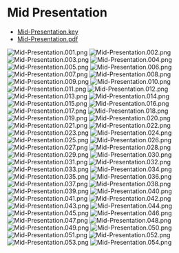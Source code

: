 # Mid Presentation* [Mid-Presentation.key](Mid-Presentation.key)* [Mid-Presentation.pdf](Mid-Presentation.pdf)![Mid-Presentation.001.png](Mid-Presentation.001.png)![Mid-Presentation.002.png](Mid-Presentation.002.png)![Mid-Presentation.003.png](Mid-Presentation.003.png)![Mid-Presentation.004.png](Mid-Presentation.004.png)![Mid-Presentation.005.png](Mid-Presentation.005.png)![Mid-Presentation.006.png](Mid-Presentation.006.png)![Mid-Presentation.007.png](Mid-Presentation.007.png)![Mid-Presentation.008.png](Mid-Presentation.008.png)![Mid-Presentation.009.png](Mid-Presentation.009.png)![Mid-Presentation.010.png](Mid-Presentation.010.png)![Mid-Presentation.011.png](Mid-Presentation.011.png)![Mid-Presentation.012.png](Mid-Presentation.012.png)![Mid-Presentation.013.png](Mid-Presentation.013.png)![Mid-Presentation.014.png](Mid-Presentation.014.png)![Mid-Presentation.015.png](Mid-Presentation.015.png)![Mid-Presentation.016.png](Mid-Presentation.016.png)![Mid-Presentation.017.png](Mid-Presentation.017.png)![Mid-Presentation.018.png](Mid-Presentation.018.png)![Mid-Presentation.019.png](Mid-Presentation.019.png)![Mid-Presentation.020.png](Mid-Presentation.020.png)![Mid-Presentation.021.png](Mid-Presentation.021.png)![Mid-Presentation.022.png](Mid-Presentation.022.png)![Mid-Presentation.023.png](Mid-Presentation.023.png)![Mid-Presentation.024.png](Mid-Presentation.024.png)![Mid-Presentation.025.png](Mid-Presentation.025.png)![Mid-Presentation.026.png](Mid-Presentation.026.png)![Mid-Presentation.027.png](Mid-Presentation.027.png)![Mid-Presentation.028.png](Mid-Presentation.028.png)![Mid-Presentation.029.png](Mid-Presentation.029.png)![Mid-Presentation.030.png](Mid-Presentation.030.png)![Mid-Presentation.031.png](Mid-Presentation.031.png)![Mid-Presentation.032.png](Mid-Presentation.032.png)![Mid-Presentation.033.png](Mid-Presentation.033.png)![Mid-Presentation.034.png](Mid-Presentation.034.png)![Mid-Presentation.035.png](Mid-Presentation.035.png)![Mid-Presentation.036.png](Mid-Presentation.036.png)![Mid-Presentation.037.png](Mid-Presentation.037.png)![Mid-Presentation.038.png](Mid-Presentation.038.png)![Mid-Presentation.039.png](Mid-Presentation.039.png)![Mid-Presentation.040.png](Mid-Presentation.040.png)![Mid-Presentation.041.png](Mid-Presentation.041.png)![Mid-Presentation.042.png](Mid-Presentation.042.png)![Mid-Presentation.043.png](Mid-Presentation.043.png)![Mid-Presentation.044.png](Mid-Presentation.044.png)![Mid-Presentation.045.png](Mid-Presentation.045.png)![Mid-Presentation.046.png](Mid-Presentation.046.png)![Mid-Presentation.047.png](Mid-Presentation.047.png)![Mid-Presentation.048.png](Mid-Presentation.048.png)![Mid-Presentation.049.png](Mid-Presentation.049.png)![Mid-Presentation.050.png](Mid-Presentation.050.png)![Mid-Presentation.051.png](Mid-Presentation.051.png)![Mid-Presentation.052.png](Mid-Presentation.052.png)![Mid-Presentation.053.png](Mid-Presentation.053.png)![Mid-Presentation.054.png](Mid-Presentation.054.png)